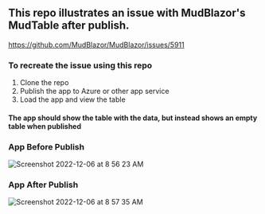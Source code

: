 ## This repo illustrates an issue with MudBlazor's MudTable after publish.
https://github.com/MudBlazor/MudBlazor/issues/5911

### To recreate the issue using this repo
1. Clone the repo
2. Publish the app to Azure or other app service
3. Load the app and view the table

#### The app should show the table with the data, but instead shows an empty table when published

### App Before Publish
![Screenshot 2022-12-06 at 8 56 23 AM](https://user-images.githubusercontent.com/1041228/205948108-37c4d919-729a-4aeb-8c5c-22c38ebf0797.png)

### App After Publish
![Screenshot 2022-12-06 at 8 57 35 AM](https://user-images.githubusercontent.com/1041228/205948231-bc55b549-02f6-4496-8d28-2638c2012b29.png)
